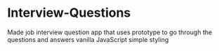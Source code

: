 # Interview-Questions

Made job interview question app that uses prototype to go through the questions and answers
vanilla JavaScript
simple styling

